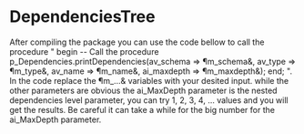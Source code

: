 # DependenciesTree
After compiling the package you can use the code bellow to call the
procedure "
begin
-- Call the procedure
p_Dependencies.printDependencies(av_schema => ¶m_schema&,
av_type => ¶m_type&,
av_name => ¶m_name&,
ai_maxdepth => ¶m_maxdepth&);
end;
". In the code replace the ¶m_...& variables with your desited input.
while the other parameters are obvious the ai_MaxDepth parameter is the
nested dependencies level parameter, you can try 1, 2, 3, 4, ... values
and you will get the results. Be careful it can take a while for the big
number for the ai_MaxDepth parameter.
